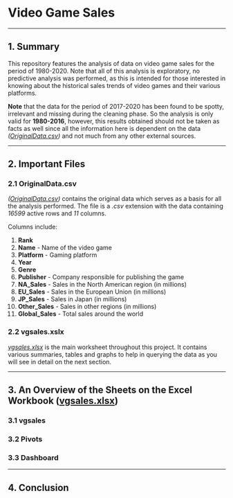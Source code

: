 # Video Game Sales

---

## 1. Summary

This repository features the analysis of data on video game sales for the period of 1980-2020. Note that all of this analysis is exploratory, no predictive analysis was performed, as this is intended for those interested in knowing about the historical sales trends of video games and their various platforms.

**Note** that the data for the period of 2017-2020 has been found to be spotty, irrelevant and missing during the cleaning phase. So the analysis is only valid for **1980-2016**, however, this results obtained should not be taken as facts as well since all the information here is dependent on the data _([OriginalData.csv](OriginalData.csv))_ and not much from any other external sources.

---

## 2. Important Files

### 2.1 OriginalData.csv

_([OriginalData.csv](OriginalData.csv))_ contains the original data which serves as a basis for all the analysis performed. The file is a _.csv_ extension with the data containing _16599_ active rows and _11_ columns.

Columns include:

1. **Rank**
2. **Name** - Name of the video game
3. **Platform** - Gaming platform
4. **Year**
5. **Genre**
6. **Publisher** - Company responsible for publishing the game
7. **NA_Sales** - Sales in the North American region (in millions)
8. **EU_Sales** - Sales in the European Union (in millions)
9. **JP_Sales** - Sales in Japan (in millions)
10. **Other_Sales** - Sales in other regions (in millions)
11. **Global_Sales** - Total sales around the world

### 2.2 vgsales.xslx

_[vgsales.xlsx](vgsales.xlsx)_ is the main worksheet throughout this project. It contains various summaries, tables and graphs to help in querying the data as you will see in detail on the next section.

---

## 3. An Overview of the Sheets on the Excel Workbook ([vgsales.xlsx](vgsales.xlsx))

### 3.1 vgsales

### 3.2 Pivots

### 3.3 Dashboard

---

## 4. Conclusion
